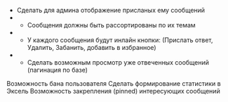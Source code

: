 - Сделать для админа отображение присланых ему сообщений
- - Сообщения должны быть рассортированы по их темам
- - У каждого сообщения будут инлайн кнопки: (Прислать ответ, Удалить, Забанить, добавить в избранное)
- - Сделать возможным просмотр уже отвеченных сообщений (пагинация по базе)

Возможность бана пользователя
Сделать формирование статистики в Эксель
Возможность закрепления (pinned) интересующих сообщений